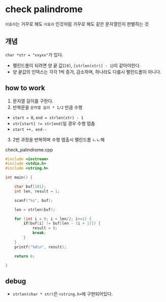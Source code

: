 # check palindrome
`이효리`는 거꾸로 해도 `이효리` 인것처럼 거꾸로 해도 같은 문자열인지 판별하는 것

## 개념

`char *str = "xxyxx"`가 있다.
- 팰린드롬이 되려면 양 끝 값(`[0]`, `[strlen(str)] - 1`)이 같아야한다.
- 양 끝값의 인덱스는 각각 1씩 증가, 감소하며, 하나라도 다를시 팰린드롬이 아니다.

## how to work
1. 문자열 길이를 구한다.
2. 반복문을 `문자열 길이 * 1/2` 만큼 수행
  - `start = 0`, `end = strlen(str) - 1`
  - `str[start] != str[end]`일 경우 수행 멈춤
  - `start ++, end--`
3. 2번 과정을 반복하며 수행 멈출시 팰린드롬 ㄴㄴ해

check_palindrome.cpp
```C
#include <iostream>
#include <stdio.h>
#include <string.h>

int main() {

    char buf[101];
    int len, result = 1;

    scanf("%s", buf);

    len = strlen(buf);

    for (int i = 0; i < len/2; i+=1) {
        if(buf[i] != buf[len - (i + 1)]) {
            result = 0;
            break;
        }
    }
    printf("%d\n", result);

    return 0;

}
```



## debug
- `strlen(char * str)`은 `<string.h>`에 구현되어있다.
